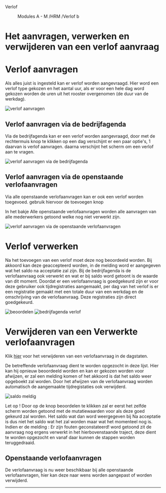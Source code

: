 <properties>
	<page>
		<title>Verlof</title>
		<description>Verlof</description>
	</page>
	<menu>
		<position>Modules A - M /HRM /Verlof</position>
		<title>Verwerken verlofaanvraag</title>
		<sort>b</sort>
	</menu>
</properties>

# Het aanvragen, verwerken en verwijderen van een verlof aanvraag #

# Verlof aanvragen #

Als alles juist is ingesteld kan er verlof worden aangevraagd. Hier word een verlof type gekozen en het aantal uur, als er voor een hele dag word gekozen worden de uren uit het rooster overgenomen (de duur van de werkdag). 

![verlof aanvragen](images/aanvraag.png)

## Verlof aanvragen via de bedrijfagenda ##

Via de bedrijfagenda kan er een verlof worden aangevraagd, door met de rechtermuis knop te klikken op een dag verschijnt er een paar optie's, 1 daarvan is verlof aanvragen. daarna verschijnt het scherm om een verlof aan te vragen.

![verlof aanvragen via de bedrijfagenda](images/bedrijfagenda-toevoegen.png)

## Verlof aanvragen via de openstaande verlofaanvragen ##

Via alle openstaande verlofaanvragen kan er ook een verlof worden toegevoed. gebruik hiervoor de toevoegen knop

<div class="warning">
In het bakje Alle openstaande verlofaanvragen worden alle aanvragen van alle mederwerkers getoond welke nog niet verwerkt zijn.
</div>

![verlof aanvragen via de openstaande verlofaanvragen](images/verlof-toevoegen-openstaand.png)

# Verlof verwerken #

Na het toevoegen van een verlof moet deze nog beoordeeld worden. Bij akkoord kan deze geaccepteerd worden, in de melding word er aangegeven wat het saldo na acceptatie zal zijn. Bij de bedrijfagenda is de verlofaanvraag ook verwerkt en wat er bij saldo word getoont is de waarde van dit moment. Doordat er een verlofaanvraag is goedgekeurd zijn er voor deze gebruiker ook tijdregistraties aangemaakt, per dag van het verlof is er een registratie gemaakt met een totale duur van een werkdag en de omschrijving van de verlofaanvraag. Deze registraties zijn direct goedgekeurd.

![beoordelen](images/beoordelen.png) ![bedrijfagenda verlof](images/bedrijfagendaverlof.png)

# Verwijderen van een Verwerkte verlofaanvragen #

Klik [hier](http://hybridsaas.support/pages/support-site/modulesAM/hrm/verlof/verlof-dagstaten) voor het verwijderen van een verlofaanvraag in de dagstaten.

De betreffende verlofaanvraag dient te worden opgezocht in deze lijst. Hier kan hij opnieuw beoordeeld worden en kan er gekozen worden voor afwijzen, er zal een melding komen of het akkoord is dat het saldo weer opgeboekt zal worden. Door het afwijzen van de verlofaanvraag worden automatisch de aangemaakte tijdregistaties ook verwijderd.

![saldo meldig](images/saldomelding.png)

<div class="warning">
Let op ! Door op de knop beoordelen te klikken zal er eerst het zelfde scherm worden getoond met de mutatiewaarden voor als deze goed gekeurd zal worden. Het saldo wat dan word weergegeven bij Na acceptatie is dus niet het saldo wat het zal worden maar wat het momenteel nog is.
</div>

<div class="tip">
Indien er de melding : Er zijn fouten geconstateerd! word getoond zit de aanvraag nog ergens verwerkt in het hierbovenstaande traject, deze dient te worden opgezocht en vanaf daar kunnen de stappen worden teruggedraaid.
</div>

## Openstaande verlofaanvragen ##

De verlofaanvraag is nu weer beschikbaar bij alle openstaande verlofaanvragen, hier kan deze naar wens worden aangepast of worden verwijderd.

-------
